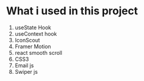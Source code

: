 
# What i used in this project
1. useState Hook
2. useContext hook
3. IconScout
4. Framer Motion
5. react smooth scroll
6. CSS3
7. Email js
8. Swiper js


